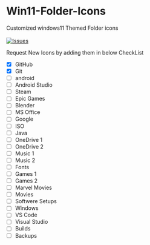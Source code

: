 # Win11-Folder-Icons
 Customized windows11 Themed Folder icons 
 <br><br>
 [![Issues](https://img.shields.io/github/issues/jayraj2610/Win11-Folder-Icons)](#issues)

Request New Icons by adding them in below CheckList

- [x] GitHub
- [x] Git
- [ ] android
- [ ] Android Studio
- [ ] Steam
- [ ] Epic Games
- [ ] Blender
- [ ] MS Office
- [ ] Google
- [ ] ISO 
- [ ] Java
- [ ] OneDrive 1
- [ ] OneDrive 2
- [ ] Music 1
- [ ] Music 2
- [ ] Fonts
- [ ] Games 1
- [ ] Games 2
- [ ] Marvel Movies
- [ ] Movies
- [ ] Softwere Setups
- [ ] Windows
- [ ] VS Code
- [ ] Visual Studio
- [ ] Builds
- [ ] Backups
<!--  <br/> -->
